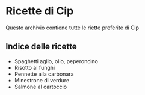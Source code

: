 # Ricette di Cip

Questo archivio contiene tutte le riette preferite di Cip

## Indice delle ricette

* Spaghetti aglio, olio, peperoncino
* Risotto ai funghi
* Pennette alla carbonara
* Minestrone di verdure
* Salmone al cartoccio


